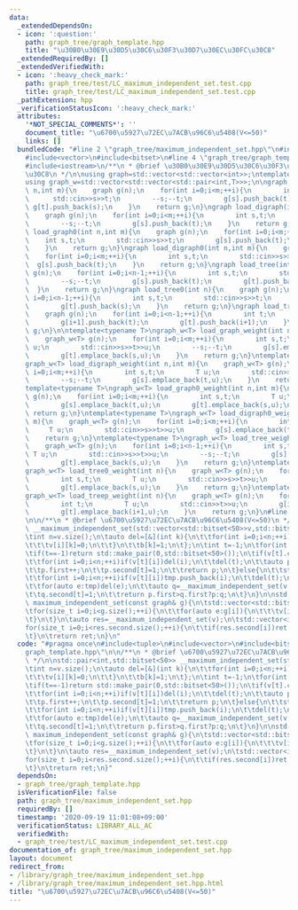 ```yaml
---
data:
  _extendedDependsOn:
  - icon: ':question:'
    path: graph_tree/graph_template.hpp
    title: "\u30B0\u30E9\u30D5\u30C6\u30F3\u30D7\u30EC\u30FC\u30C8"
  _extendedRequiredBy: []
  _extendedVerifiedWith:
  - icon: ':heavy_check_mark:'
    path: graph_tree/test/LC_maximum_independent_set.test.cpp
    title: graph_tree/test/LC_maximum_independent_set.test.cpp
  _pathExtension: hpp
  _verificationStatusIcon: ':heavy_check_mark:'
  attributes:
    '*NOT_SPECIAL_COMMENTS*': ''
    document_title: "\u6700\u5927\u72EC\u7ACB\u96C6\u5408(V<=50)"
    links: []
  bundledCode: "#line 2 \"graph_tree/maximum_independent_set.hpp\"\n#include<tuple>\n\
    #include<vector>\n#include<bitset>\n#line 4 \"graph_tree/graph_template.hpp\"\n\
    #include<iostream>\n/**\n * @brief \u30B0\u30E9\u30D5\u30C6\u30F3\u30D7\u30EC\u30FC\
    \u30C8\n */\n\nusing graph=std::vector<std::vector<int>>;\ntemplate<typename T>\n\
    using graph_w=std::vector<std::vector<std::pair<int,T>>>;\n\ngraph load_graph(int\
    \ n,int m){\n    graph g(n);\n    for(int i=0;i<m;++i){\n        int s,t;\n  \
    \      std::cin>>s>>t;\n        --s;--t;\n        g[s].push_back(t);\n       \
    \ g[t].push_back(s);\n    }\n    return g;\n}\ngraph load_digraph(int n,int m){\n\
    \    graph g(n);\n    for(int i=0;i<m;++i){\n        int s,t;\n        std::cin>>s>>t;\n\
    \        --s;--t;\n        g[s].push_back(t);\n    }\n    return g;\n}\ngraph\
    \ load_graph0(int n,int m){\n    graph g(n);\n    for(int i=0;i<m;++i){\n    \
    \    int s,t;\n        std::cin>>s>>t;\n        g[s].push_back(t);\n        g[t].push_back(s);\n\
    \    }\n    return g;\n}\ngraph load_digraph0(int n,int m){\n    graph g(n);\n\
    \    for(int i=0;i<m;++i){\n        int s,t;\n        std::cin>>s>>t;\n      \
    \  g[s].push_back(t);\n    }\n    return g;\n}\ngraph load_tree(int n){\n    graph\
    \ g(n);\n    for(int i=0;i<n-1;++i){\n        int s,t;\n        std::cin>>s>>t;\n\
    \        --s;--t;\n        g[s].push_back(t);\n        g[t].push_back(s);\n  \
    \  }\n    return g;\n}\ngraph load_tree0(int n){\n    graph g(n);\n    for(int\
    \ i=0;i<n-1;++i){\n        int s,t;\n        std::cin>>s>>t;\n        g[s].push_back(t);\n\
    \        g[t].push_back(s);\n    }\n    return g;\n}\ngraph load_treep(int n){\n\
    \    graph g(n);\n    for(int i=0;i<n-1;++i){\n        int t;\n        std::cin>>t;\n\
    \        g[i+1].push_back(t);\n        g[t].push_back(i+1);\n    }\n    return\
    \ g;\n}\n\ntemplate<typename T>\ngraph_w<T> load_graph_weight(int n,int m){\n\
    \    graph_w<T> g(n);\n    for(int i=0;i<m;++i){\n        int s,t;\n        T\
    \ u;\n        std::cin>>s>>t>>u;\n        --s;--t;\n        g[s].emplace_back(t,u);\n\
    \        g[t].emplace_back(s,u);\n    }\n    return g;\n}\ntemplate<typename T>\n\
    graph_w<T> load_digraph_weight(int n,int m){\n    graph_w<T> g(n);\n    for(int\
    \ i=0;i<m;++i){\n        int s,t;\n        T u;\n        std::cin>>s>>t>>u;\n\
    \        --s;--t;\n        g[s].emplace_back(t,u);\n    }\n    return g;\n}\n\
    template<typename T>\ngraph_w<T> load_graph0_weight(int n,int m){\n    graph_w<T>\
    \ g(n);\n    for(int i=0;i<m;++i){\n        int s,t;\n        T u;\n        std::cin>>s>>t>>u;\n\
    \        g[s].emplace_back(t,u);\n        g[t].emplace_back(s,u);\n    }\n   \
    \ return g;\n}\ntemplate<typename T>\ngraph_w<T> load_digraph0_weight(int n,int\
    \ m){\n    graph_w<T> g(n);\n    for(int i=0;i<m;++i){\n        int s,t;\n   \
    \     T u;\n        std::cin>>s>>t>>u;\n        g[s].emplace_back(t,u);\n    }\n\
    \    return g;\n}\ntemplate<typename T>\ngraph_w<T> load_tree_weight(int n){\n\
    \    graph_w<T> g(n);\n    for(int i=0;i<n-1;++i){\n        int s,t;\n       \
    \ T u;\n        std::cin>>s>>t>>u;\n        --s;--t;\n        g[s].emplace_back(t,u);\n\
    \        g[t].emplace_back(s,u);\n    }\n    return g;\n}\ntemplate<typename T>\n\
    graph_w<T> load_tree0_weight(int n){\n    graph_w<T> g(n);\n    for(int i=0;i<n-1;++i){\n\
    \        int s,t;\n        T u;\n        std::cin>>s>>t>>u;\n        g[s].emplace_back(t,u);\n\
    \        g[t].emplace_back(s,u);\n    }\n    return g;\n}\ntemplate<typename T>\n\
    graph_w<T> load_treep_weight(int n){\n    graph_w<T> g(n);\n    for(int i=0;i<n-1;++i){\n\
    \        int t;\n        T u;\n        std::cin>>t>>u;\n        g[i+1].emplace_back(t,u);\n\
    \        g[t].emplace_back(i+1,u);\n    }\n    return g;\n}\n#line 6 \"graph_tree/maximum_independent_set.hpp\"\
    \n\n/**\n * @brief \u6700\u5927\u72EC\u7ACB\u96C6\u5408(V<=50)\n */\n\nstd::pair<int,std::bitset<50>>\
    \ __maximum_independent_set(std::vector<std::bitset<50>>v,std::bitset<50>b=std::bitset<50>()){\n\
    \tint n=v.size();\n\tauto del=[&](int k){\n\t\tfor(int i=0;i<n;++i){\n\t\t\tv[k][i]=0;\n\
    \t\t\tv[i][k]=0;\n\t\t}\n\t\tb[k]=1;\n\t};\n\tint t=-1;\n\tfor(int i=0;i<n;++i)if(b[i]==0)t=i;\n\
    \tif(t==-1)return std::make_pair(0,std::bitset<50>());\n\tif(v[t].count()<=1){\n\
    \t\tfor(int i=0;i<n;++i)if(v[t][i])del(i);\n\t\tdel(t);\n\t\tauto p=__maximum_independent_set(v,b);\n\
    \t\tp.first++;\n\t\tp.second[t]=1;\n\t\treturn p;\n\t}else{\n\t\tstd::vector<int>tmp;\n\
    \t\tfor(int i=0;i<n;++i)if(v[t][i])tmp.push_back(i);\n\t\tdel(t);\n\t\tauto p=__maximum_independent_set(v,b);\n\
    \t\tfor(auto e:tmp)del(e);\n\t\tauto q=__maximum_independent_set(v,b);\n\t\tq.first++;\n\
    \t\tq.second[t]=1;\n\t\treturn p.first>q.first?p:q;\n\t}\n}\n\nstd::vector<int>\
    \ maximum_independent_set(const graph& g){\n\tstd::vector<std::bitset<50>>v(g.size());\n\
    \tfor(size_t i=0;i<g.size();++i){\n\t\tfor(auto e:g[i]){\n\t\t\tv[i][e]=1;\n\t\
    \t}\n\t}\n\tauto res=__maximum_independent_set(v);\n\tstd::vector<int>ret;\n\t\
    for(size_t i=0;i<res.second.size();++i){\n\t\tif(res.second[i])ret.push_back(i);\n\
    \t}\n\treturn ret;\n}\n"
  code: "#pragma once\n#include<tuple>\n#include<vector>\n#include<bitset>\n#include\"\
    graph_template.hpp\"\n\n/**\n * @brief \u6700\u5927\u72EC\u7ACB\u96C6\u5408(V<=50)\n\
    \ */\n\nstd::pair<int,std::bitset<50>> __maximum_independent_set(std::vector<std::bitset<50>>v,std::bitset<50>b=std::bitset<50>()){\n\
    \tint n=v.size();\n\tauto del=[&](int k){\n\t\tfor(int i=0;i<n;++i){\n\t\t\tv[k][i]=0;\n\
    \t\t\tv[i][k]=0;\n\t\t}\n\t\tb[k]=1;\n\t};\n\tint t=-1;\n\tfor(int i=0;i<n;++i)if(b[i]==0)t=i;\n\
    \tif(t==-1)return std::make_pair(0,std::bitset<50>());\n\tif(v[t].count()<=1){\n\
    \t\tfor(int i=0;i<n;++i)if(v[t][i])del(i);\n\t\tdel(t);\n\t\tauto p=__maximum_independent_set(v,b);\n\
    \t\tp.first++;\n\t\tp.second[t]=1;\n\t\treturn p;\n\t}else{\n\t\tstd::vector<int>tmp;\n\
    \t\tfor(int i=0;i<n;++i)if(v[t][i])tmp.push_back(i);\n\t\tdel(t);\n\t\tauto p=__maximum_independent_set(v,b);\n\
    \t\tfor(auto e:tmp)del(e);\n\t\tauto q=__maximum_independent_set(v,b);\n\t\tq.first++;\n\
    \t\tq.second[t]=1;\n\t\treturn p.first>q.first?p:q;\n\t}\n}\n\nstd::vector<int>\
    \ maximum_independent_set(const graph& g){\n\tstd::vector<std::bitset<50>>v(g.size());\n\
    \tfor(size_t i=0;i<g.size();++i){\n\t\tfor(auto e:g[i]){\n\t\t\tv[i][e]=1;\n\t\
    \t}\n\t}\n\tauto res=__maximum_independent_set(v);\n\tstd::vector<int>ret;\n\t\
    for(size_t i=0;i<res.second.size();++i){\n\t\tif(res.second[i])ret.push_back(i);\n\
    \t}\n\treturn ret;\n}"
  dependsOn:
  - graph_tree/graph_template.hpp
  isVerificationFile: false
  path: graph_tree/maximum_independent_set.hpp
  requiredBy: []
  timestamp: '2020-09-19 11:01:08+09:00'
  verificationStatus: LIBRARY_ALL_AC
  verifiedWith:
  - graph_tree/test/LC_maximum_independent_set.test.cpp
documentation_of: graph_tree/maximum_independent_set.hpp
layout: document
redirect_from:
- /library/graph_tree/maximum_independent_set.hpp
- /library/graph_tree/maximum_independent_set.hpp.html
title: "\u6700\u5927\u72EC\u7ACB\u96C6\u5408(V<=50)"
---
```

